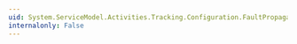 ```yaml
---
uid: System.ServiceModel.Activities.Tracking.Configuration.FaultPropagationQueryElement.NewTrackingQuery
internalonly: False
---
```

